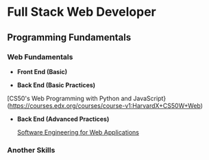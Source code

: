 # Full Stack Web Developer

## Programming Fundamentals

### Web Fundamentals 

* **Front End (Basic)**

* **Back End (Basic Practices)**
 
 [CS50's Web Programming with Python and JavaScript} (https://courses.edx.org/courses/course-v1:HarvardX+CS50W+Web)

* **Back End (Advanced Practices)**

    [Software Engineering for Web Applications](https://ocw.mit.edu/courses/electrical-engineering-and-computer-science/6-171-software-engineering-for-web-applications-fall-2003/index.htm)
    
### Another Skills


